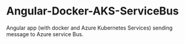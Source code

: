 # Angular-Docker-AKS-ServiceBus
Angular app (with docker and Azure Kubernetes Services) sending message to Azure service Bus.
